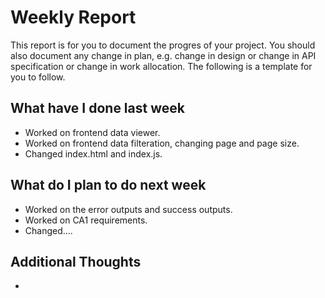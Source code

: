 # Weekly Report

This report is for you to document the progres of your project. You should also document any change in plan, e.g. change in design or change in API specification or change in work allocation. The following is a template for you to follow.

## What have I done last week

-   Worked on frontend data viewer.
-   Worked on frontend data filteration, changing page and page size.
-   Changed index.html and index.js.

## What do I plan to do next week

-   Worked on the error outputs and success outputs.
-   Worked on CA1 requirements. 
-   Changed....

## Additional Thoughts

-
